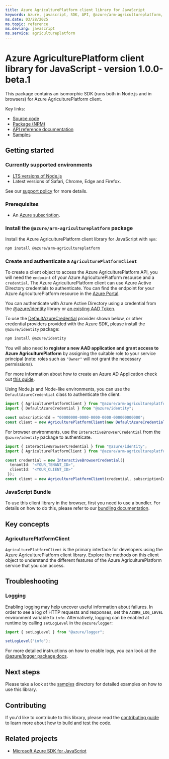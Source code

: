 ```yaml
---
title: Azure AgriculturePlatform client library for JavaScript
keywords: Azure, javascript, SDK, API, @azure/arm-agricultureplatform, agricultureplatform
ms.date: 03/28/2025
ms.topic: reference
ms.devlang: javascript
ms.service: agricultureplatform
---
```

# Azure AgriculturePlatform client library for JavaScript - version 1.0.0-beta.1 


This package contains an isomorphic SDK (runs both in Node.js and in browsers) for Azure AgriculturePlatform client.



Key links:

- [Source code](https://github.com/Azure/azure-sdk-for-js/tree/@azure/arm-agricultureplatform_1.0.0-beta.1/sdk/agricultureplatform/arm-agricultureplatform)
- [Package (NPM)](https://www.npmjs.com/package/@azure/arm-agricultureplatform)
- [API reference documentation](https://learn.microsoft.com/javascript/api/@azure/arm-agricultureplatform?view=azure-node-preview)
- [Samples](https://github.com/Azure/azure-sdk-for-js/tree/@azure/arm-agricultureplatform_1.0.0-beta.1/sdk/agricultureplatform/arm-agricultureplatform/samples)

## Getting started

### Currently supported environments

- [LTS versions of Node.js](https://github.com/nodejs/release#release-schedule)
- Latest versions of Safari, Chrome, Edge and Firefox.

See our [support policy](https://github.com/Azure/azure-sdk-for-js/blob/@azure/arm-agricultureplatform_1.0.0-beta.1/SUPPORT.md) for more details.

### Prerequisites

- An [Azure subscription][azure_sub].

### Install the `@azure/arm-agricultureplatform` package

Install the Azure AgriculturePlatform client library for JavaScript with `npm`:

```bash
npm install @azure/arm-agricultureplatform
```

### Create and authenticate a `AgriculturePlatformClient`

To create a client object to access the Azure AgriculturePlatform API, you will need the `endpoint` of your Azure AgriculturePlatform resource and a `credential`. The Azure AgriculturePlatform client can use Azure Active Directory credentials to authenticate.
You can find the endpoint for your Azure AgriculturePlatform resource in the [Azure Portal][azure_portal].

You can authenticate with Azure Active Directory using a credential from the [@azure/identity][azure_identity] library or [an existing AAD Token](https://github.com/Azure/azure-sdk-for-js/blob/@azure/arm-agricultureplatform_1.0.0-beta.1/sdk/identity/identity/samples/AzureIdentityExamples.md#authenticating-with-a-pre-fetched-access-token).

To use the [DefaultAzureCredential][defaultazurecredential] provider shown below, or other credential providers provided with the Azure SDK, please install the `@azure/identity` package:

```bash
npm install @azure/identity
```

You will also need to **register a new AAD application and grant access to Azure AgriculturePlatform** by assigning the suitable role to your service principal (note: roles such as `"Owner"` will not grant the necessary permissions).

For more information about how to create an Azure AD Application check out [this guide](https://learn.microsoft.com/azure/active-directory/develop/howto-create-service-principal-portal).

Using Node.js and Node-like environments, you can use the `DefaultAzureCredential` class to authenticate the client.

```ts snippet:ReadmeSampleCreateClient_Node
import { AgriculturePlatformClient } from "@azure/arm-agricultureplatform";
import { DefaultAzureCredential } from "@azure/identity";

const subscriptionId = "00000000-0000-0000-0000-000000000000";
const client = new AgriculturePlatformClient(new DefaultAzureCredential(), subscriptionId);
```

For browser environments, use the `InteractiveBrowserCredential` from the `@azure/identity` package to authenticate.

```ts snippet:ReadmeSampleCreateClient_Browser
import { InteractiveBrowserCredential } from "@azure/identity";
import { AgriculturePlatformClient } from "@azure/arm-agricultureplatform";

const credential = new InteractiveBrowserCredential({
  tenantId: "<YOUR_TENANT_ID>",
  clientId: "<YOUR_CLIENT_ID>"
 });
const client = new AgriculturePlatformClient(credential, subscriptionId);
```


### JavaScript Bundle
To use this client library in the browser, first you need to use a bundler. For details on how to do this, please refer to our [bundling documentation](https://aka.ms/AzureSDKBundling).

## Key concepts

### AgriculturePlatformClient

`AgriculturePlatformClient` is the primary interface for developers using the Azure AgriculturePlatform client library. Explore the methods on this client object to understand the different features of the Azure AgriculturePlatform service that you can access.

## Troubleshooting

### Logging

Enabling logging may help uncover useful information about failures. In order to see a log of HTTP requests and responses, set the `AZURE_LOG_LEVEL` environment variable to `info`. Alternatively, logging can be enabled at runtime by calling `setLogLevel` in the `@azure/logger`:

```ts snippet:SetLogLevel
import { setLogLevel } from "@azure/logger";

setLogLevel("info");
```

For more detailed instructions on how to enable logs, you can look at the [@azure/logger package docs](https://github.com/Azure/azure-sdk-for-js/tree/@azure/arm-agricultureplatform_1.0.0-beta.1/sdk/core/logger).

## Next steps

Please take a look at the [samples](https://github.com/Azure/azure-sdk-for-js/tree/@azure/arm-agricultureplatform_1.0.0-beta.1/sdk/agricultureplatform/arm-agricultureplatform/samples) directory for detailed examples on how to use this library.

## Contributing

If you'd like to contribute to this library, please read the [contributing guide](https://github.com/Azure/azure-sdk-for-js/blob/@azure/arm-agricultureplatform_1.0.0-beta.1/CONTRIBUTING.md) to learn more about how to build and test the code.

## Related projects

- [Microsoft Azure SDK for JavaScript](https://github.com/Azure/azure-sdk-for-js)

[azure_sub]: https://azure.microsoft.com/free/
[azure_portal]: https://portal.azure.com
[azure_identity]: https://github.com/Azure/azure-sdk-for-js/tree/@azure/arm-agricultureplatform_1.0.0-beta.1/sdk/identity/identity
[defaultazurecredential]: https://github.com/Azure/azure-sdk-for-js/tree/@azure/arm-agricultureplatform_1.0.0-beta.1/sdk/identity/identity#defaultazurecredential

